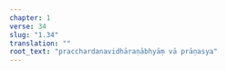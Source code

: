 ```yaml
---
chapter: 1
verse: 34
slug: "1.34"
translation: ""
root_text: "pracchardanavidhāraṇābhyāṃ vā prāṇasya"
---
```


